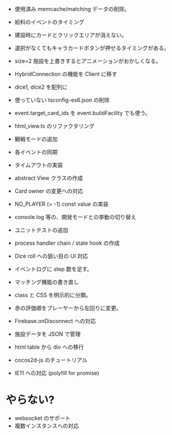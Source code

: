 * 使用済み memcache/matching データの削除。
* 給料のイベントのタイミング
* 建設時にカードとクリックエリアが消えない。
* 選択がなくてもキャラカードボタンが押せるタイミングがある。
* size=2 施設を上書きするとアニメーションがおかしくなる。
* HybridConnection の機能を Client に移す

* dice1, dice2 を配列に
* 使っていない tsconfig-es6.json の削除
* event.target_card_ids を event.buildFacility でも使う。
* html_view.ts のリファクタリング
* 観戦モードの追加
* 各イベントの同期
* タイムアウトの実装
* abstract View クラスの作成
* Card owner の変更への対応
* NO_PLAYER (= -1) const value の実装
* console.log 等の、開発モードとの挙動の切り替え
* ユニットテストの追加
* process handler chain / state hook の作成
* Dice roll への狙い目の UI 対応
* イベントログに step 数を足す。
* マッチング機能の書き直し
* class と CSS を明示的に分類。
* 赤の評価順をプレーヤーから左回りに変更。
* Firebase.onDisconnect への対応
* 施設データを JSON で管理
* html table から div への移行

* cocos2d-js のチュートリアル
* IE11 への対応 (polyfill for promise)

# やらない?
* websocket のサポート
* 複数インスタンスへの対応
